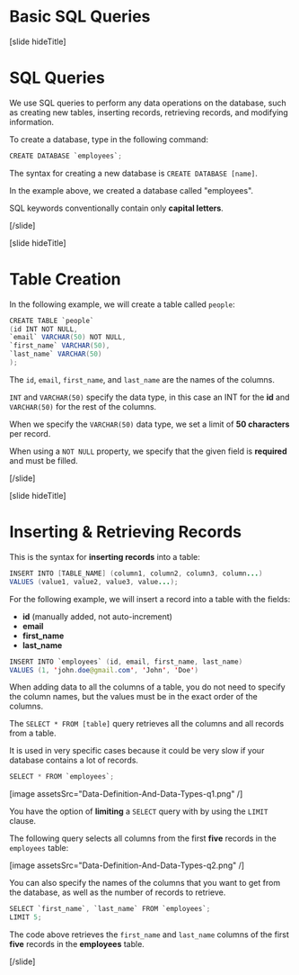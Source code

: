# Basic SQL Queries

[slide hideTitle]

# SQL Queries

We use SQL queries to perform any data operations on the database, such as creating new tables, inserting records, retrieving records, and modifying information.

To create a database, type in the following command:

```Java
CREATE DATABASE `employees`;  
```

The syntax for creating a new database is `CREATE DATABASE [name]`.

In the example above, we created a database called "employees".

SQL keywords conventionally contain only **capital letters**.

[/slide]

[slide hideTitle]

# Table Creation

In the following example, we will create a table called `people`:

```Java
CREATE TABLE `people`
(id INT NOT NULL,
`email` VARCHAR(50) NOT NULL,
`first_name` VARCHAR(50),
`last_name` VARCHAR(50)
);
```

The `id`, `email`, `first_name`, and `last_name` are the names of the columns.

`INT` and `VARCHAR(50)` specify the data type, in this case an INT for the **id** and `VARCHAR(50)` for the rest of the columns.

When we specify the `VARCHAR(50)` data type, we set a limit of **50 characters** per record.

When using a `NOT NULL` property, we specify that the given field is **required** and must be filled.

[/slide]

[slide hideTitle]

# Inserting & Retrieving Records

This is the syntax for **inserting records** into a table:

```java
INSERT INTO [TABLE_NAME] (column1, column2, column3, column...)
VALUES (value1, value2, value3, value...);
```

For the following example, we will insert a record into a table with the fields:

- **id** (manually added, not auto-increment)
- **email**
- **first_name**
- **last_name**

```java
INSERT INTO `employees` (id, email, first_name, last_name)
VALUES (1, 'john.doe@gmail.com', 'John', 'Doe')
```

When adding data to all the columns of a table, you do not need to specify the column names, but the values must be in the exact order of the columns.

The `SELECT * FROM [table]` query retrieves all the columns and all records from a table. 

It is used in very specific cases because it could be very slow if your database contains a lot of records.

```Java
SELECT * FROM `employees`; 
```

[image assetsSrc="Data-Definition-And-Data-Types-q1.png" /]

You have the option of **limiting** a `SELECT` query with by using the `LIMIT` clause.

The following query selects all columns from the first **five** records in the `employees` table:

[image assetsSrc="Data-Definition-And-Data-Types-q2.png" /]

You can also specify the names of the columns that you want to get from the database, as well as the number of records to retrieve.

```Java
SELECT `first_name`, `last_name` FROM `employees`; 
LIMIT 5;                                  
```

The code above retrieves the `first_name` and `last_name` columns of the first **five** records in the **employees** table.

[/slide]
